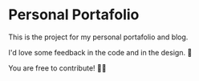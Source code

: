 # Personal Portafolio

This is the project for my personal portafolio and blog.

I'd love some feedback in the code and in the design. 💙

You are free to contribute! 🙋‍♂️

